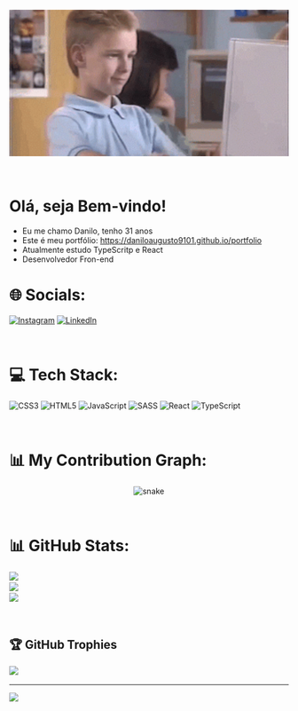 <p align="center">
  <img width="600" src="banner2.gif">
</p>

<br>

# Olá, seja Bem-vindo! 
- Eu me chamo Danilo, tenho 31 anos
- Este é meu portfólio: https://daniloaugusto9101.github.io/portfolio 
- Atualmente estudo TypeScritp e React
- Desenvolvedor Fron-end 

# 🌐 Socials:
[![Instagram](https://img.shields.io/badge/instagram-%23E4405F.svg?&style=for-the-badge&logo=instagram&logoColor=white)](https://instagram.com/daniloaugusto9101) [![LinkedIn](https://img.shields.io/badge/linkedin-%230077B5.svg?&style=for-the-badge&logo=linkedin&logoColor=white)](https://linkedin.com/in/daniloaugusto9101) 

<br>


# 💻 Tech Stack:
![CSS3](https://img.shields.io/badge/css3-%231572B6.svg?style=for-the-badge&logo=css3&logoColor=white) ![HTML5](https://img.shields.io/badge/html5-%23E34F26.svg?style=for-the-badge&logo=html5&logoColor=white) ![JavaScript](https://img.shields.io/badge/javascript-%23323330.svg?style=for-the-badge&logo=javascript&logoColor=%23F7DF1E) ![SASS](https://img.shields.io/badge/SASS-hotpink.svg?style=for-the-badge&logo=SASS&logoColor=white) ![React](https://img.shields.io/badge/react-%2320232a.svg?style=for-the-badge&logo=react&logoColor=%2361DAFB) ![TypeScript](https://img.shields.io/badge/typescript-%23007ACC.svg?style=for-the-badge&logo=typescript&logoColor=white)

<br>


# 📊 My Contribution Graph:
<p align="center">
  <img src="https://github.com/ritik307/ritik307/raw/output/github-contribution-grid-snake.svg" alt="snake"></center>
</p>
<br>

# 📊 GitHub Stats:
![](https://github-readme-stats.vercel.app/api?username=daniloaugusto9101&theme=tokyonight&hide_border=false&include_all_commits=false&count_private=false)<br/>
![](https://github-readme-streak-stats.herokuapp.com/?user=daniloaugusto9101&theme=tokyonight&hide_border=false)<br/>
![](https://github-readme-stats.vercel.app/api/top-langs/?username=daniloaugusto9101&theme=tokyonight&hide_border=false&include_all_commits=false&count_private=false&layout=compact)

<br>


## 🏆 GitHub Trophies
![](https://github-profile-trophy.vercel.app/?username=daniloaugusto9101&theme=tokyonight&no-frame=true&no-bg=false&margin-w=4)

---
[![](https://visitcount.itsvg.in/api?id=daniloaugusto9101&icon=9&color=1)](https://visitcount.itsvg.in)

<!-- Proudly created with GPRM ( https://gprm.itsvg.in ) -->

